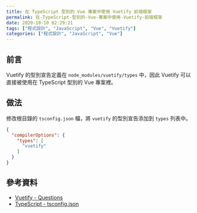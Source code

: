 ```yaml
---
title: 在 TypeScript 型別的 Vue 專案中使用 Vuetify 前端框架
permalink: 在-TypeScript-型別的-Vue-專案中使用-Vuetify-前端框架
date: 2020-10-10 02:29:21
tags: ["程式設計", "JavaScript", "Vue", "Vuetify"]
categories: ["程式設計", "JavaScript", "Vue"]
---
```


## 前言

Vuetify 的型別宣告定義在 `node_modules/vuetify/types` 中，因此 Vuetify 可以直接被使用在 TypeScript 型別的 Vue 專案裡。

## 做法

修改根目錄的 `tsconfig.json` 檔，將 `vuetify` 的型別宣告添加到 `types` 列表中。

```JSON
{
  "compilerOptions": {
    "types": [
      "vuetify"
    ]
  }
}
```

## 參考資料

- [Vuetify - Questions](https://vuetifyjs.com/en/getting-started/frequently-asked-questions/#questions)
- [TypeScript - tsconfig.json](https://www.tslang.cn/docs/handbook/tsconfig-json.html)
